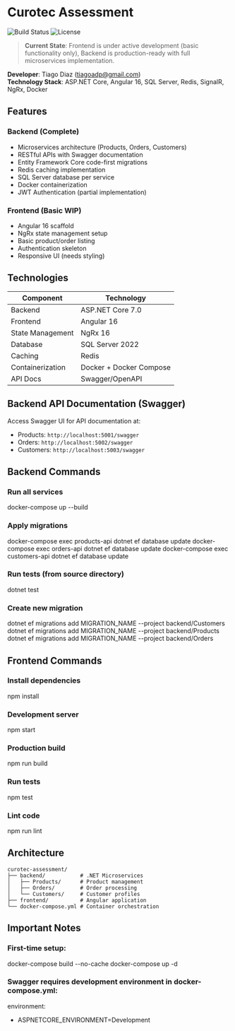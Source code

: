# Curotec Assessment
![Build Status](https://img.shields.io/badge/build-passing-brightgreen)
![License](https://img.shields.io/badge/license-MIT-blue)

> **Current State**: Frontend is under active development (basic functionality only), Backend is production-ready with full microservices implementation.

**Developer**: Tiago Diaz (tiagoadp@gmail.com)  
**Technology Stack**: ASP.NET Core, Angular 16, SQL Server, Redis, SignalR, NgRx, Docker

## Features

### Backend (Complete)
- Microservices architecture (Products, Orders, Customers)
- RESTful APIs with Swagger documentation
- Entity Framework Core code-first migrations
- Redis caching implementation
- SQL Server database per service
- Docker containerization
- JWT Authentication (partial implementation)

### Frontend (Basic WIP)
- Angular 16 scaffold
- NgRx state management setup
- Basic product/order listing
- Authentication skeleton
- Responsive UI (needs styling)

## Technologies

| Component       | Technology                          |
|-----------------|-------------------------------------|
| Backend         | ASP.NET Core 7.0                    |
| Frontend        | Angular 16                          |
| State Management| NgRx 16                             |
| Database        | SQL Server 2022                     |
| Caching         | Redis                               |
| Containerization| Docker + Docker Compose             |
| API Docs        | Swagger/OpenAPI                     |

## Backend API Documentation (Swagger)

Access Swagger UI for API documentation at:
- Products: `http://localhost:5001/swagger`
- Orders: `http://localhost:5002/swagger` 
- Customers: `http://localhost:5003/swagger`

## Backend Commands

### Run all services
docker-compose up --build

### Apply migrations
docker-compose exec products-api dotnet ef database update
docker-compose exec orders-api dotnet ef database update
docker-compose exec customers-api dotnet ef database update

### Run tests (from source directory)
dotnet test

### Create new migration
dotnet ef migrations add MIGRATION_NAME --project backend/Customers
dotnet ef migrations add MIGRATION_NAME --project backend/Products
dotnet ef migrations add MIGRATION_NAME --project backend/Orders

## Frontend Commands

### Install dependencies
npm install

### Development server
npm start

### Production build
npm run build

### Run tests
npm test

### Lint code
npm run lint

## Architecture

```
curotec-assessment/
├── backend/           # .NET Microservices
│   ├── Products/      # Product management
│   ├── Orders/        # Order processing
│   └── Customers/     # Customer profiles
├── frontend/          # Angular application
└── docker-compose.yml # Container orchestration
```

## Important Notes
### First-time setup:
docker-compose build --no-cache
docker-compose up -d

### Swagger requires development environment in docker-compose.yml:
environment:
  - ASPNETCORE_ENVIRONMENT=Development
